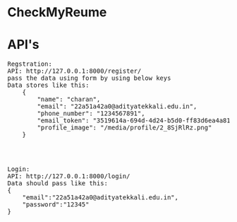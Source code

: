 # CheckMyReume
<h1>API's</h1>
<pre>
Regstration:
API: http://127.0.0.1:8000/register/
pass the data using form by using below keys
Data stores like this:
    {
        "name": "charan",
        "email": "22a51a42a0@adityatekkali.edu.in",
        "phone_number": "1234567891",
        "email_token": "3519614a-694d-4d24-b5d0-ff83d6ea4a81",
        "profile_image": "/media/profile/2_8SjRlRz.png"
    }
</pre>
<br>
<br>
<pre>
Login:
API: http://127.0.0.1:8000/login/
Data should pass like this:
{
    "email":"22a51a42a0@adityatekkali.edu.in",
    "password":"12345"
}
</pre>
<br>
<br>